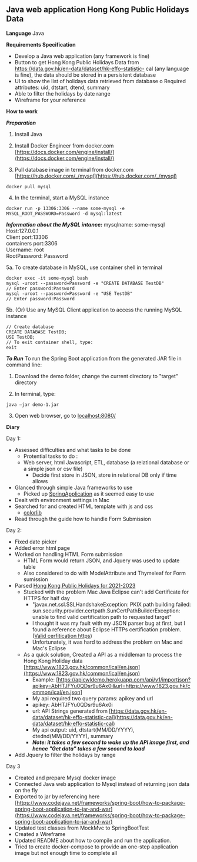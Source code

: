 ## Java web application Hong Kong Public Holidays Data

**Language** Java <br/>

**Requirements Specification**
- Develop a Java web application (any framework is fine)
- Button to get Hong Kong Public Holidays Data from https://data.gov.hk/en-data/dataset/hk-effo-statistic-
cal (any language is fine), the data should be stored in a persistent database
- UI to show the list of holidays data retrieved from database
o Required attributes: uid, dtstart, dtend, summary
- Able to filter the holidays by date range
- Wireframe for your reference


**How to work** <br/>

***Preparation***
1. Install Java

2. Install Docker Engineer from docker.com [https://docs.docker.com/engine/install/](https://docs.docker.com/engine/install/)

3. Pull database image in terminal from docker.com [https://hub.docker.com/_/mysql](https://hub.docker.com/_/mysql)
```
docker pull mysql
```
4. In the terminal, start a MySQL instance
```
docker run -p 13306:3306 --name some-mysql -e MYSQL_ROOT_PASSWORD=Password -d mysql:latest
```
***Information about the MySQL intance:***
mysqlname: some-mysql <br/> 
Host:127.0.0.1 <br/>
Client port:13306 <br/>
containers port:3306 <br/>
Username: root <br/>
RootPassword: Password <br/>

5a. To create database in MySQL, use container shell  in terminal
``` 
docker exec -it some-mysql bash
mysql -uroot --password=Password -e "CREATE DATABASE TestDB"
// Enter password:Password
mysql -uroot --password=Password -e "USE TestDB"
// Enter password:Password
```

5b. (Or) Use any MySQL Client application to access the running MySQL instance

```
// Create database
CREATE DATABASE TestDB;
USE TestDB;
// To exit container shell, type: 
exit
```

***To Run***
To run the Spring Boot application from the generated JAR file in command line:
1. Download the demo folder, change the current directory to "target" directory

2. In terminal, type:
```
java –jar demo-1.jar
```

3. Open web browser, go to [localhost:8080/](localhost:8080/)

**Diary**

Day 1:
- Assessed difficulties and what tasks to be done<br/>
    - Protential tasks to do :
    - Web server, html Javascript, ETL, database (a relational database or a simple json or csv file)
        - Decide first store in JSON, store in relational DB only if time allows
- Glanced through simple Java frameworks to use<br/>
    - Picked up [SpringApplication](https://spring.io/guides/gs/serving-web-content/) as it seemed easy to use
- Dealt with environment settings in Mac
- Searched for and created HTML template with js and css
    - [colorlib](https://colorlib.com/wp/template/fixed-header-table/)
- Read through the guide how to handle Form Submission 


Day 2:
- Fixed date picker
- Added error html page
- Worked on handling HTML Form submission
    - HTML Form would return JSON, and Jquery was used to update table
    - Also considered to do with ModelAttribute and Thymeleaf for Form sumission
- Parsed [Hong Kong Public Holidays for 2021-2023](https://www.1823.gov.hk/common/ical/en.json)
    - Stucked with the problem Mac Java Eclipse can't add Certificate for HTTPS for half day
        - "javax.net.ssl.SSLHandshakeException: PKIX path building failed: sun.security.provider.certpath.SunCertPathBuilderException: unable to find valid certification path to requested target"
        - I thought it was my fault with my JSON parser bug at first, but I found a reference about Eclipse HTTPs certification problem. ([Valid cerfitication https](https://stackoverflow.com/questions/21076179/pkix-path-building-failed-and-unable-to-find-valid-certification-path-to-requ))
        - Unfortunately, it was hard to address the problem on Mac and Mac's Eclipse
    - As a quick solution, Created a API as a middleman to process the Hong Kong Holiday data [https://www.1823.gov.hk/common/ical/en.json](https://www.1823.gov.hk/common/ical/en.json)
        - Example: [https://apicwldemo.herokuapp.com/api/v1/importjson?apikey=AbHTJFYu0QDsr9u6Ax0i&url=https://www.1823.gov.hk/common/ical/en.json]
        - My api required two query params: apikey and url 
        - apikey: AbHTJFYu0QDsr9u6Ax0i 
        - url:  API Strings generated from [https://data.gov.hk/en-data/dataset/hk-effo-statistic-cal](https://data.gov.hk/en-data/dataset/hk-effo-statistic-cal)
        - My api output: uid, dtstart(MM/DD/YYYY), dtednd(MM/DD/YYYY), summary
        - ***Note: it takes a few second to wake up the API image first, and hence "Get data" takes a few second to load***
- Add Jquery to filter the holidays by range
 

Day 3
- Created and prepare Mysql docker image
- Connected Java web application to Mysql instead of returning json data on the fly
- Exported to jar by referencing here [https://www.codejava.net/frameworks/spring-boot/how-to-package-spring-boot-application-to-jar-and-war](https://www.codejava.net/frameworks/spring-boot/how-to-package-spring-boot-application-to-jar-and-war)
- Updated test classes from MockMvc to SpringBootTest
- Created a Wireframe
- Updated README about how to compile and run the application.
- Tried to create docker-compose to provide an one-step application image but not enough time to complete all





